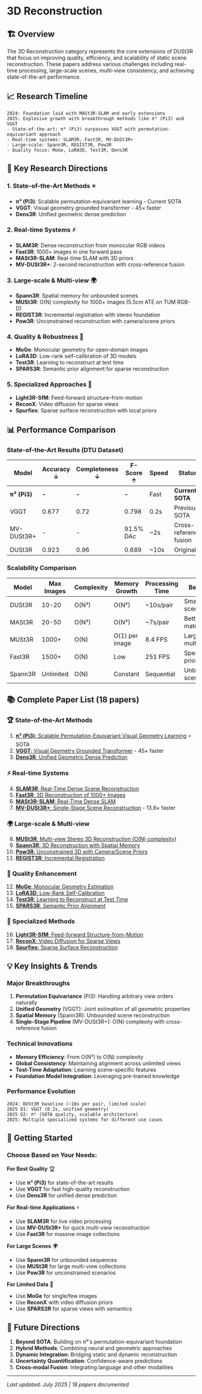 # 3D Reconstruction

## 🏗️ Overview

The 3D Reconstruction category represents the core extensions of DUSt3R that focus on improving quality, efficiency, and scalability of static scene reconstruction. These papers address various challenges including real-time processing, large-scale scenes, multi-view consistency, and achieving state-of-the-art performance.

## 📈 Research Timeline

```
2024: Foundation laid with MASt3R-SLAM and early extensions
2025: Explosive growth with breakthrough methods like π³ (Pi3) and VGGT
- State-of-the-art: π³ (Pi3) surpasses VGGT with permutation-equivariant approach
- Real-time systems: SLAM3R, Fast3R, MV-DUSt3R+
- Large-scale: Spann3R, REGIST3R, Pow3R
- Quality focus: MoGe, LoRA3D, Test3R, Dens3R
```

## 🎯 Key Research Directions

### 1. **State-of-the-Art Methods** ⭐
- **π³ (Pi3)**: Scalable permutation-equivariant learning - Current SOTA
- **VGGT**: Visual geometry grounded transformer - 45× faster
- **Dens3R**: Unified geometric dense prediction

### 2. **Real-time Systems** ⚡
- **SLAM3R**: Dense reconstruction from monocular RGB videos
- **Fast3R**: 1000+ images in one forward pass
- **MASt3R-SLAM**: Real-time SLAM with 3D priors
- **MV-DUSt3R+**: 2-second reconstruction with cross-reference fusion

### 3. **Large-scale & Multi-view** 🌍
- **Spann3R**: Spatial memory for unbounded scenes
- **MUSt3R**: O(N) complexity for 1000+ images (5.5cm ATE on TUM RGB-D)
- **REGIST3R**: Incremental registration with stereo foundation
- **Pow3R**: Unconstrained reconstruction with camera/scene priors

### 4. **Quality & Robustness** 🎨
- **MoGe**: Monocular geometry for open-domain images
- **LoRA3D**: Low-rank self-calibration of 3D models
- **Test3R**: Learning to reconstruct at test time
- **SPARS3R**: Semantic prior alignment for sparse reconstruction

### 5. **Specialized Approaches** 🔧
- **Light3R-SfM**: Feed-forward structure-from-motion
- **ReconX**: Video diffusion for sparse views
- **Spurfies**: Sparse surface reconstruction with local priors

## 📊 Performance Comparison

### State-of-the-Art Results (DTU Dataset)
| Model | Accuracy ↓ | Completeness ↓ | F-Score ↑ | Speed | Status |
|-------|------------|----------------|-----------|-------|---------|
| **π³ (Pi3)** | **-** | **-** | **-** | Fast | **Current SOTA** |
| VGGT | 0.677 | 0.72 | 0.798 | 0.2s | Previous SOTA |
| MV-DUSt3R+ | - | - | 91.5% DAc | ~2s | Cross-reference fusion |
| DUSt3R | 0.923 | 0.96 | 0.689 | ~10s | Original |

### Scalability Comparison
| Model | Max Images | Complexity | Memory Growth | Processing Time | Best For |
|-------|------------|------------|---------------|-----------------|----------|
| DUSt3R | 10-20 | O(N²) | O(N²) | ~10s/pair | Small scenes |
| MASt3R | 20-50 | O(N²) | O(N²) | ~7s/pair | Better matching |
| MUSt3R | 1000+ | O(N) | O(1) per image | 8.4 FPS | Large multi-view |
| Fast3R | 1500+ | O(N) | Low | 251 FPS | Speed priority |
| Spann3R | Unlimited | O(N) | Constant | Sequential | Unbounded scenes |

## 📚 Complete Paper List (18 papers)

### 🏆 State-of-the-Art Methods
1. [**π³ (Pi3)**: Scalable Permutation-Equivariant Visual Geometry Learning](pi3.md) ⭐ SOTA
2. [**VGGT**: Visual Geometry Grounded Transformer](vggt.md) - 45× faster
3. [**Dens3R**: Unified Geometric Dense Prediction](dens3r.md)

### ⚡ Real-time Systems
4. [**SLAM3R**: Real-Time Dense Scene Reconstruction](slam3r.md)
5. [**Fast3R**: 3D Reconstruction of 1000+ Images](fast3r.md)
6. [**MASt3R-SLAM**: Real-Time Dense SLAM](mast3r-slam.md)
7. [**MV-DUSt3R+**: Single-Stage Scene Reconstruction](mv-dust3r-plus.md) - 13.8× faster

### 🌍 Large-scale & Multi-view
8. [**MUSt3R**: Multi-view Stereo 3D Reconstruction (O(N) complexity)](must3r.md)
9. [**Spann3R**: 3D Reconstruction with Spatial Memory](spann3r.md)
10. [**Pow3R**: Unconstrained 3D with Camera/Scene Priors](pow3r.md)
11. [**REGIST3R**: Incremental Registration](regist3r.md)

### 🎨 Quality Enhancement
12. [**MoGe**: Monocular Geometry Estimation](moge.md)
13. [**LoRA3D**: Low-Rank Self-Calibration](lora3d.md)
14. [**Test3R**: Learning to Reconstruct at Test Time](test3r.md)
15. [**SPARS3R**: Semantic Prior Alignment](spars3r.md)

### 🔧 Specialized Methods
16. [**Light3R-SfM**: Feed-forward Structure-from-Motion](light3r-sfm.md)
17. [**ReconX**: Video Diffusion for Sparse Views](reconx.md)
18. [**Spurfies**: Sparse Surface Reconstruction](spurfies.md)

## 💡 Key Insights & Trends

### Major Breakthroughs
1. **Permutation Equivariance** (Pi3): Handling arbitrary view orders naturally
2. **Unified Geometry** (VGGT): Joint estimation of all geometric properties
3. **Spatial Memory** (Spann3R): Unbounded scene reconstruction
4. **Single-Stage Pipeline** (MV-DUSt3R+): O(N) complexity with cross-reference fusion

### Technical Innovations
- **Memory Efficiency**: From O(N²) to O(N) complexity
- **Global Consistency**: Maintaining alignment across unlimited views
- **Test-Time Adaptation**: Learning scene-specific features
- **Foundation Model Integration**: Leveraging pre-trained knowledge

### Performance Evolution
```
2024: DUSt3R baseline (~10s per pair, limited scale)
2025 Q1: VGGT (0.2s, unified geometry)
2025 Q2: π³ (SOTA quality, scalable architecture)
2025: Multiple specialized systems for different use cases
```

## 🚀 Getting Started

### Choose Based on Your Needs:

**For Best Quality** 🏆
- Use **π³ (Pi3)** for state-of-the-art results
- Use **VGGT** for fast high-quality reconstruction
- Use **Dens3R** for unified dense prediction

**For Real-time Applications** ⚡
- Use **SLAM3R** for live video processing
- Use **MV-DUSt3R+** for quick multi-view reconstruction
- Use **Fast3R** for massive image collections

**For Large Scenes** 🌍
- Use **Spann3R** for unbounded sequences
- Use **MUSt3R** for large multi-view collections
- Use **Pow3R** for unconstrained scenarios

**For Limited Data** 📸
- Use **MoGe** for single/few images
- Use **ReconX** with video diffusion priors
- Use **SPARS3R** for sparse views with semantics

## 🔮 Future Directions

1. **Beyond SOTA**: Building on π³'s permutation-equivariant foundation
2. **Hybrid Methods**: Combining neural and geometric approaches
3. **Dynamic Integration**: Bridging static and dynamic reconstruction
4. **Uncertainty Quantification**: Confidence-aware predictions
5. **Cross-modal Fusion**: Integrating language and other modalities

---

*Last updated: July 2025 | 18 papers documented*